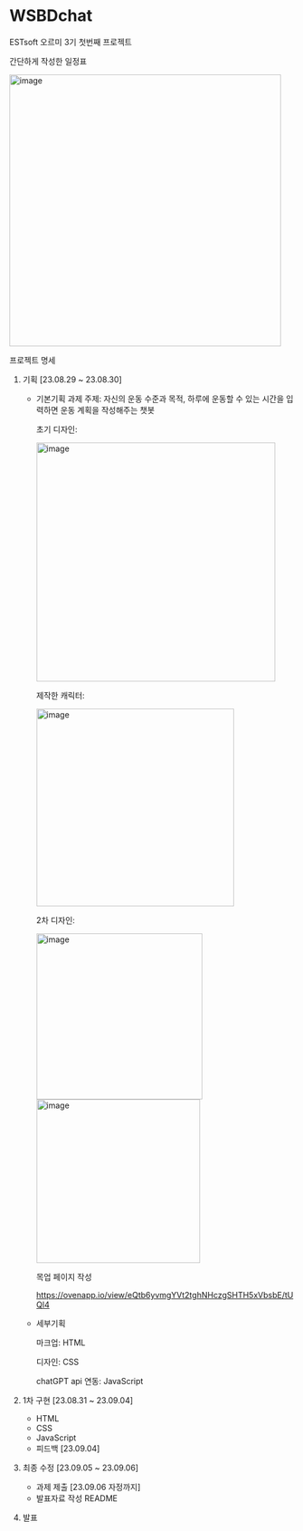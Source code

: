 # WSBDchat
ESTsoft 오르미 3기 첫번째 프로젝트

간단하게 작성한 일정표

<img width="480" alt="image" src="https://github.com/Alexmint001/WSBDchat/assets/142385654/e90da3fe-bdd3-4038-91b4-766fd03ee090">


프로젝트 명세
1. 기획 [23.08.29 ~ 23.08.30]
   - 기본기획
     과제 주제: 자신의 운동 수준과 목적, 하루에 운동할 수 있는 시간을 입력하면 운동 계획을 작성해주는 챗봇

       초기 디자인:
     
       <img width="422" alt="image" src="https://github.com/Alexmint001/WSBDchat/assets/142385654/14d3ba00-e9b1-4036-a996-a0b18073e636">
       
       제작한 캐릭터:
     
       <img width="349" alt="image" src="https://github.com/Alexmint001/WSBDchat/assets/142385654/7f4bd27d-e7a0-427a-9fbb-a543d8c3cc64">
       
       2차 디자인:
     
       <img width="293" alt="image" src="https://github.com/Alexmint001/WSBDchat/assets/142385654/9ef30602-31a8-4e8e-8b2c-0c36a760512a">
       
       <img width="289" alt="image" src="https://github.com/Alexmint001/WSBDchat/assets/142385654/a12c5774-ee9d-4e25-98ae-355f9a0367eb">

     목업 페이지 작성
     
     https://ovenapp.io/view/eQtb6yvmgYVt2tghNHczgSHTH5xVbsbE/tUQl4

   - 세부기획
     
     마크업: HTML
     
     디자인: CSS
     
     chatGPT api 연동: JavaScript

3. 1차 구현 [23.08.31 ~ 23.09.04]
   - HTML
   - CSS
   - JavaScript
   - 피드백 [23.09.04]

4. 최종 수정 [23.09.05 ~ 23.09.06]
   - 과제 제출 [23.09.06 자정까지]
   - 발표자료 작성 README

5. 발표

   
